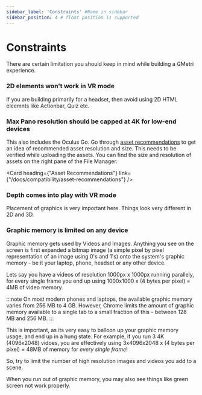 ```yaml
---
sidebar_label: 'Constraints' #Name in sidebar
sidebar_position: 4 # float position is supported
---
```


# Constraints

There are certain limitation you should keep in mind while building a GMetri experience.

### 2D elements won't work in VR mode

If you are building primarily for a headset, then avoid using 2D HTML eleemnts like Actionbar, Quiz etc.

### Max Pano resolution should be capped at 4K for low-end devices

This also includes the Oculus Go. Go through [asset recommendations](./asset-recommendations) to get an idea of recommended asset resolution and size.
This needs to be verified while uploading the assets. You can find the size and resolution of assets on the right pane of the File Manager.

<Card heading={"Asset Recommendations"} link={"/docs/compatibility/asset-recommendations"} />

### Depth comes into play with VR mode

Placement of graphics is very important here. Things look very different in 2D and 3D.

### Graphic memory is limited on any device

Graphic memory gets used by Videos and Images. Anything you see on the screen is first expanded a bitmap image (a simple pixel by pixel representation of an image using 0's and 1's) onto the system's graphic memory - be it your laptop, phone, headset or any other device.

Lets say you have a videos of resolution 1000px x 1000px running parallely, for every single frame you end up using 1000x1000 x (4 bytes per pixel) = 4MB of video memory. 

:::note
On most modern phones and laptops, the available graphic memory varies from 256 MB to 4 GB. However, Chrome limits the amount of graphic memory available to a single tab to a small fraction of this - between 128 MB and 256 MB.
:::

This is important, as its very easy to balloon up your graphic memory usage, and end up in a hung state.
For example, if you run 3 4K (4096x2048) vidoes, you are effectively using 3x4096x2048 x (4 bytes per pixel) = 48MB of memory for _every single frame_!

So, try to limit the number of high resolution images and videos you add to a scene.

When you run out of graphic memory, you may also see things like green screen not work properly.
